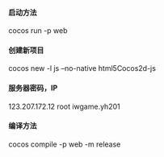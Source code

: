 #### 启动方法

cocos run -p web

#### 创建新项目
cocos new -l js –no-native html5Cocos2d-js

#### 服务器密码，IP

123.207.172.12 root iwgame.yh201

#### 编译方法 

cocos compile -p web -m release
